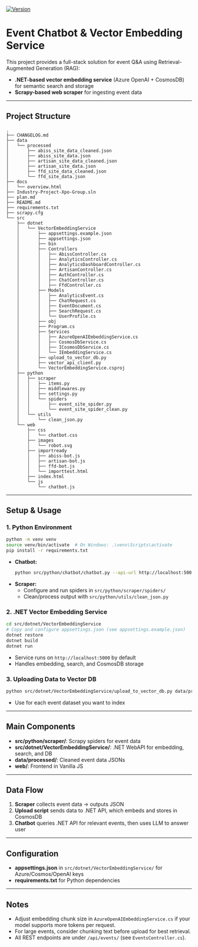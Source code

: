 [![Version](https://img.shields.io/badge/version-0.2.0-blue)](CHANGELOG.md)

# Event Chatbot & Vector Embedding Service

This project provides a full-stack solution for event Q&A using Retrieval-Augmented Generation (RAG):
- **.NET-based vector embedding service** (Azure OpenAI + CosmosDB) for semantic search and storage
- **Scrapy-based web scraper** for ingesting event data

---

## Project Structure

```
.
├── CHANGELOG.md
├── data
│   └── processed
│       ├── abiss_site_data_cleaned.json
│       ├── abiss_site_data.json
│       ├── artisan_site_data_cleaned.json
│       ├── artisan_site_data.json
│       ├── ffd_site_data_cleaned.json
│       └── ffd_site_data.json
├── docs
│   └── overview.html
├── Industry-Project-Xpo-Group.sln
├── plan.md
├── README.md
├── requirements.txt
├── scrapy.cfg
└── src
    ├── dotnet
    │   └── VectorEmbeddingService
    │       ├── appsettings.example.json
    │       ├── appsettings.json
    │       ├── bin
    │       ├── Controllers
    │       │   ├── AbissController.cs
    │       │   ├── AnalyticsController.cs
    │       │   ├── AnalyticsDashboardController.cs
    │       │   ├── ArtisanController.cs
    │       │   ├── AuthController.cs
    │       │   ├── ChatController.cs
    │       │   ├── FfdController.cs
    │       ├── Models
    │       │   ├── AnalyticsEvent.cs
    │       │   ├── ChatRequest.cs
    │       │   ├── EventDocument.cs
    │       │   ├── SearchRequest.cs
    │       │   └── UserProfile.cs
    │       ├── obj
    │       ├── Program.cs
    │       ├── Services
    │       │   ├── AzureOpenAIEmbeddingService.cs
    │       │   ├── CosmosDbService.cs
    │       │   ├── ICosmosDbService.cs
    │       │   └── IEmbeddingService.cs
    │       ├── upload_to_vector_db.py
    │       ├── vector_api_client.py
    │       └── VectorEmbeddingService.csproj
    ├── python
    │   ├── scraper
    │   │   ├── items.py
    │   │   ├── middlewares.py
    │   │   ├── settings.py
    │   │   └── spiders
    │   │       ├── event_site_spider.py
    │   │       └── event_site_spider_clean.py
    │   └── utils
    │       └── clean_json.py
    └── web
        ├── css
        │   └── chatbot.css
        ├── images
        │   └── robot.svg
        ├── importready
        │   ├── abiss-bot.js
        │   ├── artisan-bot.js
        │   ├── ffd-bot.js
        │   └── importtest.html
        ├── index.html
        └── js
            └── chatbot.js
```

---

## Setup & Usage

### 1. Python Environment

```bash
python -m venv venv
source venv/bin/activate  # On Windows: .\venv\Scripts\activate
pip install -r requirements.txt
```

- **Chatbot:**
  ```bash
  python src/python/chatbot/chatbot.py --api-url http://localhost:5000
  ```
- **Scraper:**
  - Configure and run spiders in `src/python/scraper/spiders/`
  - Clean/process output with `src/python/utils/clean_json.py`

### 2. .NET Vector Embedding Service

```bash
cd src/dotnet/VectorEmbeddingService
# Copy and configure appsettings.json (see appsettings.example.json)
dotnet restore
dotnet build
dotnet run
```
- Service runs on `http://localhost:5000` by default
- Handles embedding, search, and CosmosDB storage

### 3. Uploading Data to Vector DB

```bash
python src/dotnet/VectorEmbeddingService/upload_to_vector_db.py data/processed/ffd_site_data_cleaned.json --api-url http://localhost:5000
```
- Use for each event dataset you want to index

---

## Main Components
- **src/python/scraper/**: Scrapy spiders for event data
- **src/dotnet/VectorEmbeddingService/**: .NET WebAPI for embedding, search, and DB
- **data/processed/**: Cleaned event data JSONs
- **web/**: Frontend in Vanilla JS


---

## Data Flow
1. **Scraper** collects event data → outputs JSON
2. **Upload script** sends data to .NET API, which embeds and stores in CosmosDB
3. **Chatbot** queries .NET API for relevant events, then uses LLM to answer user

---

## Configuration
- **appsettings.json** in `src/dotnet/VectorEmbeddingService/` for Azure/Cosmos/OpenAI keys
- **requirements.txt** for Python dependencies

---

## Notes
- Adjust embedding chunk size in `AzureOpenAIEmbeddingService.cs` if your model supports more tokens per request.
- For large events, consider chunking text before upload for best retrieval.
- All REST endpoints are under `/api/events/` (see `EventsController.cs`). 